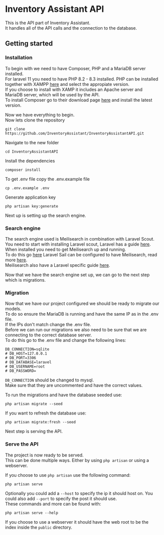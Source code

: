 # Inventory Assistant API
This is the API part of Inventory Assistant.<br>
It handles all of the API calls and the connection to the database.<br>

## Getting started
### Installation
To begin with we need to have Composer, PHP and a MariaDB server installed. <br>
For laravel 11 you need to have PHP 8.2 - 8.3 installed. PHP can be installed together with XAMPP [here](https://www.apachefriends.org/download.html) and select the appropiate version.<br>
If you choose to install with XAMP it includes an Apache server and MariaDB server, which will be used by the API.<br>
To install Composer go to their download page [here](https://getcomposer.org/download/) and install the latest version.<br>

Now we have everything to begin.<br>
Now lets clone the repository

    git clone https://github.com/InventoryAssistant/InventoryAssistantAPI.git
Navigate to the new folder

    cd InventoryAssistantAPI
Install the dependencies

    composer install
To get .env file copy the .env.example file

    cp .env.example .env
Generate application key

    php artisan key:generate

Next up is setting up the search engine.<br>

### Search engine
The search engine used is Meilisearch in combination with Laravel Scout.<br>
You need to start with installing Laravel scout, Laravel has a guide [here](https://laravel.com/docs/11.x/scout).<br>
When installed you need to get Meilisearch up and running.<br>
To do this go [here](https://www.meilisearch.com/docs/learn/getting_started/installation) Laravel Sail can be configured to have Meilisearch, read more [here](https://laravel.com/docs/11.x/sail#meilisearch).<br>
Meilisearch also have a Laravel specific guide [here](https://www.meilisearch.com/docs/learn/cookbooks/laravel_scout).


Now that we have the search engine set up, we can go to the next step which is migrations.

### Migration
Now that we have our project configured we should be ready to migrate our models.<br>
To do so ensure the MariaDB is running and have the same IP as in the .env file.<br>
If the IPs don't match change the .env file.<br>
Before we can run our migrations we also need to be sure that we are connecting to the correct database server.<br>
To do this go to the .env file and change the following lines:

    DB_CONNECTION=sqlite
    # DB_HOST=127.0.0.1
    # DB_PORT=3306
    # DB_DATABASE=laravel
    # DB_USERNAME=root
    # DB_PASSWORD=
`DB_CONNECTION` should be changed to mysql.<br>
Make sure that they are uncommented and have the correct values. <br>

To run the migrations and have the database seeded use:

    php artisan migrate --seed
If you want to refresh the database use:

    php artisan migrate:fresh --seed

Next step is serving the API.

### Serve the API
The project is now ready to be served. <br>
This can be done multiple ways. Either by using `php artisan` or using a webserver. <br>

If you choose to use `php artisan` use the following command:

    php artisan serve
Optionally you could add a `--host` to specify the ip it should host on. You could also add `--port` to specify the post it should use.<br>
These commands and more can be found with:

    php artisan serve --help


If you choose to use a webserver it should have the web root to be the index inside the `public` directory.
